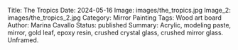 Title: The Tropics
Date: 2024-05-16
Image: images/the_tropics.jpg
Image_2: images/the_tropics_2.jpg
Category: Mirror Painting
Tags: Wood art board
Author: Marina Cavallo
Status: published
Summary: Acrylic, modeling paste, mirror, gold leaf, epoxy resin, crushed crystal glass, crushed mirror glass. Unframed. 
